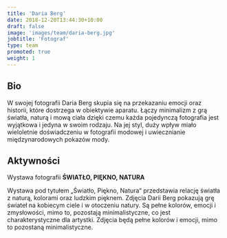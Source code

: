 ```yaml
---
title: 'Daria Berg'
date: 2018-12-20T13:44:30+10:00
draft: false
image: 'images/team/daria-berg.jpg'
jobtitle: 'Fotograf'
type: team
promoted: true
weight: 1
---
```


## Bio

W swojej fotografii Daria Berg skupia się na przekazaniu emocji oraz historii, które dostrzega w obiektywie aparatu. Łączy minimalizm z grą światła, naturą i mową ciała dzięki czemu każda pojedynczą fotografia jest wyjątkowa i jedyna w swoim rodzaju. Na jej styl, duży wpływ miało wieloletnie doświadczeniu w fotografii modowej i uwiecznianie międzynarodowych pokazów mody.



## Aktywności

Wystawa fotografii **ŚWIATŁO, PIĘKNO, NATURA**

Wystawa pod tytułem „Światło, Piękno, Natura“  przedstawia relację światła z naturą, kolorami oraz ludzkim pięknem. Zdjęcia Darii Berg pokazują grę świateł na kobiecym ciele i w otoczeniu natury. Są pełne kolorów, emocji i zmysłowości, mimo to, pozostają minimalistyczne, co jest charakterystyczne dla artystki. Zdjęcia będą pełne kolorów i emocji, mimo to pozostaną minimalistyczne.

